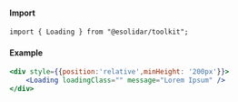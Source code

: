 #### Import
``` html
import { Loading } from "@esolidar/toolkit";
```
#### Example
``` jsx
<div style={{position:'relative',minHeight: '200px'}}>
    <Loading loadingClass="" message="Lorem Ipsum" />
</div>
```

